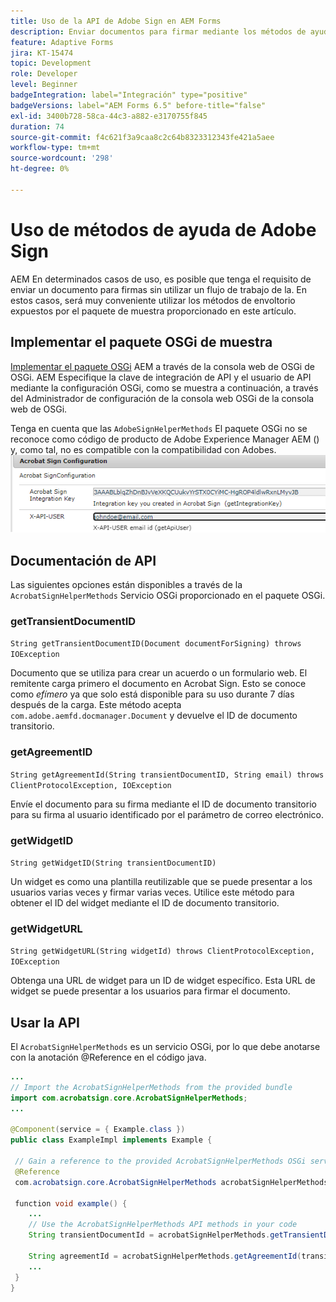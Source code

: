 ```yaml
---
title: Uso de la API de Adobe Sign en AEM Forms
description: Enviar documentos para firmar mediante los métodos de ayuda de Adobe Sign
feature: Adaptive Forms
jira: KT-15474
topic: Development
role: Developer
level: Beginner
badgeIntegration: label="Integración" type="positive"
badgeVersions: label="AEM Forms 6.5" before-title="false"
exl-id: 3400b728-58ca-44c3-a882-e3170755f845
duration: 74
source-git-commit: f4c621f3a9caa8c2c64b8323312343fe421a5aee
workflow-type: tm+mt
source-wordcount: '298'
ht-degree: 0%

---
```


# Uso de métodos de ayuda de Adobe Sign

AEM En determinados casos de uso, es posible que tenga el requisito de enviar un documento para firmas sin utilizar un flujo de trabajo de la. En estos casos, será muy conveniente utilizar los métodos de envoltorio expuestos por el paquete de muestra proporcionado en este artículo.

## Implementar el paquete OSGi de muestra

[Implementar el paquete OSGi](assets/AdobeSignHelperMethods.core-1.0.0-SNAPSHOT.jar) AEM a través de la consola web de OSGi de OSGi. AEM Especifique la clave de integración de API y el usuario de API mediante la configuración OSGi, como se muestra a continuación, a través del Administrador de configuración de la consola web OSGi de la consola web de OSGi.

 Tenga en cuenta que las `AdobeSignHelperMethods` El paquete OSGi no se reconoce como código de producto de Adobe Experience Manager AEM () y, como tal, no es compatible con la compatibilidad con Adobes.
![configuración de firma](assets/sign-configuration.png)


## Documentación de API

Las siguientes opciones están disponibles a través de la `AcrobatSignHelperMethods` Servicio OSGi proporcionado en el paquete OSGi.

### getTransientDocumentID

`String getTransientDocumentID(Document documentForSigning) throws IOException`


Documento que se utiliza para crear un acuerdo o un formulario web. El remitente carga primero el documento en Acrobat Sign. Esto se conoce como _efímero_ ya que solo está disponible para su uso durante 7 días después de la carga. Este método acepta `com.adobe.aemfd.docmanager.Document` y devuelve el ID de documento transitorio.

### getAgreementID

`String getAgreementId(String transientDocumentID, String email) throws ClientProtocolException, IOException`

Envíe el documento para su firma mediante el ID de documento transitorio para su firma al usuario identificado por el parámetro de correo electrónico.

### getWidgetID

`String getWidgetID(String transientDocumentID)`

Un widget es como una plantilla reutilizable que se puede presentar a los usuarios varias veces y firmar varias veces. Utilice este método para obtener el ID del widget mediante el ID de documento transitorio.

### getWidgetURL

`String getWidgetURL(String widgetId) throws ClientProtocolException, IOException`

Obtenga una URL de widget para un ID de widget específico. Esta URL de widget se puede presentar a los usuarios para firmar el documento.

## Usar la API

El `AcrobatSignHelperMethods` es un servicio OSGi, por lo que debe anotarse con la anotación @Reference en el código java.

```java
...
// Import the AcrobatSignHelperMethods from the provided bundle
import com.acrobatsign.core.AcrobatSignHelperMethods;
...

@Component(service = { Example.class })
public class ExampleImpl implements Example {

 // Gain a reference to the provided AcrobatSignHelperMethods OSGi service
 @Reference
 com.acrobatsign.core.AcrobatSignHelperMethods acrobatSignHelperMethods;

 function void example() { 
    ...
    // Use the AcrobatSignHelperMethods API methods in your code
    String transientDocumentId = acrobatSignHelperMethods.getTransientDocumentID(documentForSigning);

    String agreementId = acrobatSignHelperMethods.getAgreementId(transientDocumentID, "johndoe@example.com");
    ...
 }
}
```
